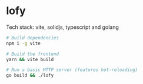 # lofy
Tech stack: vite, solidjs, typescript and golang

```bash
# Build dependencies
npm i -g vite

# Build the frontend
yarn && vite build

# Run a basic HTTP server (features hot-reloading)
go build && ./lofy
```
